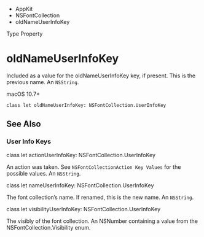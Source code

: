 

- AppKit
- NSFontCollection
-  oldNameUserInfoKey 

Type Property

# oldNameUserInfoKey

Included as a value for the oldNameUserInfoKey key, if present. This is the previous name. An `NSString`.

macOS 10.7+

``` source
class let oldNameUserInfoKey: NSFontCollection.UserInfoKey
```

## See Also

### User Info Keys

class let actionUserInfoKey: NSFontCollection.UserInfoKey

An action was taken. See `NSFontCollectionAction Key Values` for the possible values. An `NSString`.

class let nameUserInfoKey: NSFontCollection.UserInfoKey

The font collection’s name. If renamed, this is the new name. An `NSString`.

class let visibilityUserInfoKey: NSFontCollection.UserInfoKey

The visibly of the font collection. An NSNumber containing a value from the NSFontCollection.Visibility enum.

